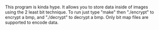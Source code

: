This program is kinda hype.
It allows you to store data inside of images using the 2 least bit technique.
To run just type "make" then "./encrypt" to encrypt a bmp,
and "./decrypt" to decrypt a bmp. Only bit map files are supported to encode data.
